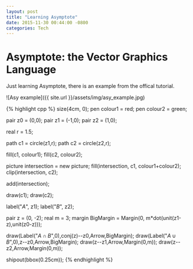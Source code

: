 ```yaml
---
layout: post
title: "Learning Asymptote"
date: 2015-11-30 00:44:00 -0800
categories: Tech
---
```


# Asymptote: the Vector Graphics Language

Just learning Asymptote, there is an example from the offical tutorial.

![Asy example]({{ site.url }}/assets/img/asy_example.jpg)

{% highlight cpp %}
size(4cm, 0);
pen colour1 = red;
pen colour2 = green;

pair z0 = (0,0);
pair z1 = (-1,0);
pair z2 = (1,0);

real r = 1.5;

path c1 = circle(z1,r);
path c2 = circle(z2,r);

fill(c1, colour1);
fill(c2, colour2);

picture intersection = new picture;
fill(intersection, c1, colour1+colour2);
clip(intersection, c2);

add(intersection);

draw(c1);
draw(c2);

label("$A$", z1);
label("$B$", z2);

pair z = (0, -2);
real m = 3;
margin BigMargin = Margin(0, m*dot(unit(z1-z),unit(z0-z)));

draw(Label("$A\cap B$",0),conj(z)--z0,Arrow,BigMargin);
draw(Label("$A\cup B$",0),z--z0,Arrow,BigMargin);
draw(z--z1,Arrow,Margin(0,m));
draw(z--z2,Arrow,Margin(0,m));

shipout(bbox(0.25cm));
{% endhighlight %}
